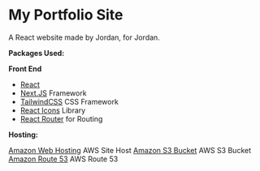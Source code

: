 # My Portfolio Site
A React website made by Jordan, for Jordan.

**Packages Used:**

**Front End**
* [React](https://react.dev/)
* [Next.JS](https://nextjs.org/) Framework 
* [TailwindCSS](https://tailwindcss.com/) CSS Framework
* [React Icons](https://react-icons.github.io/react-icons/) Library
* [React Router](https://reactrouter.com/en/main/start/overview) for Routing

**Hosting:**

[Amazon Web Hosting](https://aws.amazon.com/websites/) AWS Site Host
[Amazon S3 Bucket](https://aws.amazon.com/s3/) AWS S3 Bucket
[Amazon Route 53](https://aws.amazon.com/route53/) AWS Route 53
